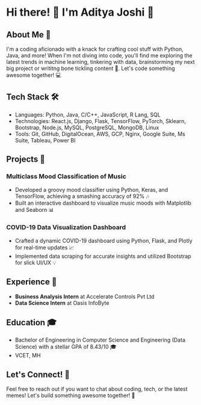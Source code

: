 # Hi there! 👋 I'm Aditya Joshi 🚀

## About Me 💼
I'm a coding aficionado with a knack for crafting cool stuff with Python, Java, and more! When I'm not diving into code, you'll find me exploring the latest trends in machine learning, tinkering with data, brainstorming my next big project or writitng bone tickling content 🌝. Let's code something awesome together! 💻

## Tech Stack 🛠️
- Languages: Python, Java, C/C++, JavaScript, R Lang, SQL
- Technologies: React.js, Django, Flask, TensorFlow, PyTorch, Sklearn, Bootstrap, Node.js, MySQL, PostgreSQL, MongoDB, Linux
- Tools: Git, GitHub, DigitalOcean, AWS, GCP, Nginx, Google Suite, Ms Suite, Tableau, Power BI

## Projects 🚀
### Multiclass Mood Classification of Music
- Developed a groovy mood classifier using Python, Keras, and TensorFlow, achieving a smashing accuracy of 92% 🎶
- Built an interactive dashboard to visualize music moods with Matplotlib and Seaborn 📊

### COVID-19 Data Visualization Dashboard
- Crafted a dynamic COVID-19 dashboard using Python, Flask, and Plotly for real-time updates 📈
- Implemented data scraping for accurate insights and utilized Bootstrap for slick UI/UX 💡

## Experience 💼
- **Business Analysis Intern** at Accelerate Controls Pvt Ltd
- **Data Science Intern** at Oasis InfoByte

## Education 🎓
- Bachelor of Engineering in Computer Science and Engineering (Data Science) with a stellar GPA of 8.43/10 🎓
- VCET, MH

## Let's Connect! 🤝
Feel free to reach out if you want to chat about coding, tech, or the latest memes! Let's build something awesome together! 🚀
